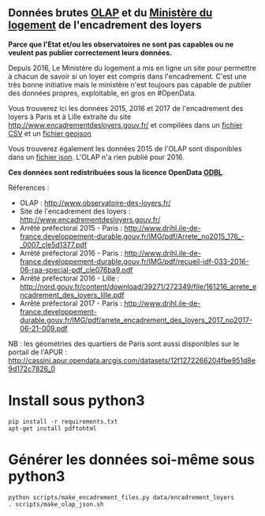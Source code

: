 ## Données brutes [OLAP](http://www.observatoire-des-loyers.fr/) et du [Ministère du logement](http://www.logement.gouv.fr/) de l'encadrement des loyers

**Parce que l'Etat et/ou les observatoires ne sont pas capables ou ne veulent pas publier correctement leurs données.**

Depuis 2016, Le Ministère du logement a mis en ligne un site pour permettre à chacun de savoir si un loyer est compris dans l'encadrement. C'est une très bonne initiative mais le ministère n'est toujours pas capable de publier des données propres, exploitable, en gros en #OpenData. 

Vous trouverez ici les données 2015, 2016 et 2017 de l'encadrement des loyers à Paris et à Lille extraite du site http://www.encadrementdesloyers.gouv.fr/ et compilées dans un [fichier CSV](data/encadrement_loyers.csv) et un [fichier geojson](data/encadrement_loyers.geojson)

Vous trouverez également les données 2015 de l'OLAP sont disponibles dans un [fichier json](data/2015_olap_medians.json). L'OLAP n'a rien publié pour 2016.

**Ces données sont redistribuées sous la licence OpenData [ODBL](http://www.vvlibri.org/fr/licence/odbl/10/fr/legalcode)**.

Réferences :
 - OLAP : http://www.observatoire-des-loyers.fr/
 - Site de l'encadrement des loyers : http://www.encadrementdesloyers.gouv.fr/
 - Arrêté préfectoral 2015 - Paris : http://www.drihl.ile-de-france.developpement-durable.gouv.fr/IMG/pdf/Arrete_no2015_176_-_0007_cle5d1377.pdf
 - Arrêté préfectoral 2016 - Paris : http://www.drihl.ile-de-france.developpement-durable.gouv.fr/IMG/pdf/recueil-idf-033-2016-06-raa-special-pdf_cle076ba9.pdf
 - Arrêté préfectoral 2016 - Lille : http://nord.gouv.fr/content/download/39271/272349/file/161216_arrete_encadrement_des_loyers_lille.pdf
 - Arrêté préfectoral 2017 - Paris : http://www.drihl.ile-de-france.developpement-durable.gouv.fr/IMG/pdf/arrete_encadrement_des_loyers_2017_no2017-06-21-009.pdf

NB : les géométries des quartiers de Paris sont aussi disponibles sur le portail de l'APUR : http://cassini.apur.opendata.arcgis.com/datasets/12f1272266204fbe951d8e9d172c7826_0

# Install sous python3
```
pip install -r requirements.txt
apt-get install pdftohtml
```

# Générer les données soi-même sous python3
```
python scripts/make_encadrement_files.py data/encadrement_loyers
. scripts/make_olap_json.sh
```
